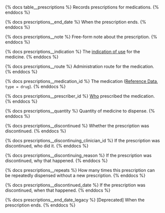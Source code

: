 {% docs table__prescriptions %}
Records prescriptions for medications.
{% enddocs %}

{% docs prescriptions__end_date %}
When the prescription ends.
{% enddocs %}

{% docs prescriptions__note %}
Free-form note about the prescription.
{% enddocs %}

{% docs prescriptions__indication %}
The [indication of use](https://en.wikipedia.org/wiki/Indication_(medicine)) for the medicine.
{% enddocs %}

{% docs prescriptions__route %}
Administration route for the medication.
{% enddocs %}

{% docs prescriptions__medication_id %}
The medication ([Reference Data](#!/source/source.tamanu.tamanu.reference_data), `type = drug`).
{% enddocs %}

{% docs prescriptions__prescriber_id %}
[Who](#!/source/source.tamanu.tamanu.users) prescribed the medication.
{% enddocs %}

{% docs prescriptions__quantity %}
Quantity of medicine to dispense.
{% enddocs %}

{% docs prescriptions__discontinued %}
Whether the prescription was discontinued.
{% enddocs %}

{% docs prescriptions__discontinuing_clinician_id %}
If the prescription was discontinued, who did it.
{% enddocs %}

{% docs prescriptions__discontinuing_reason %}
If the prescription was discontinued, why that happened.
{% enddocs %}

{% docs prescriptions__repeats %}
How many times this prescription can be repeatedly dispensed without a new prescription.
{% enddocs %}

{% docs prescriptions__discontinued_date %}
If the prescription was discontinued, when that happened.
{% enddocs %}

{% docs prescriptions__end_date_legacy %}
[Deprecated] When the prescription ends.
{% enddocs %}
